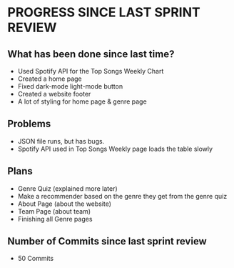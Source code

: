 # PROGRESS SINCE LAST SPRINT REVIEW

## What has been done since last time?
- Used Spotify API for the Top Songs Weekly Chart
- Created a home page
- Fixed dark-mode light-mode button
- Created a website footer
- A lot of styling for home page & genre page

## Problems
- JSON file runs, but has bugs. 
- Spotify API used in Top Songs Weekly page loads the table slowly

## Plans
- Genre Quiz (explained more later)
- Make a recommender based on the genre they get from the genre quiz
- About Page (about the website)
- Team Page (about team)
- Finishing all Genre pages

## Number of Commits since last  sprint review
- 50 Commits